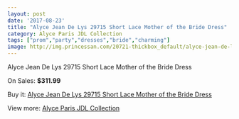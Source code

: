 ```yaml
---
layout: post
date: '2017-08-23'
title: "Alyce Jean De Lys 29715 Short Lace Mother of the Bride Dress"
category: Alyce Paris JDL Collection
tags: ["prom","party","dresses","bride","charming"]
image: http://img.princessan.com/20721-thickbox_default/alyce-jean-de-lys-29715-short-lace-mother-of-the-bride-dress.jpg
---
```

Alyce Jean De Lys 29715 Short Lace Mother of the Bride Dress

On Sales: **$311.99**
<a href="https://www.princessan.com/en/alyce-paris-jdl-collection/9347-alyce-jean-de-lys-29715-short-lace-mother-of-the-bride-dress.html"><amp-img layout="responsive" width="600" height="600" src="//img.princessan.com/20721-thickbox_default/alyce-jean-de-lys-29715-short-lace-mother-of-the-bride-dress.jpg" alt="Alyce Jean De Lys 29715 Short Lace Mother of the Bride Dress 0" /></a>
<a href="https://www.princessan.com/en/alyce-paris-jdl-collection/9347-alyce-jean-de-lys-29715-short-lace-mother-of-the-bride-dress.html"><amp-img layout="responsive" width="600" height="600" src="//img.princessan.com/20722-thickbox_default/alyce-jean-de-lys-29715-short-lace-mother-of-the-bride-dress.jpg" alt="Alyce Jean De Lys 29715 Short Lace Mother of the Bride Dress 1" /></a>

Buy it: [Alyce Jean De Lys 29715 Short Lace Mother of the Bride Dress](https://www.princessan.com/en/alyce-paris-jdl-collection/9347-alyce-jean-de-lys-29715-short-lace-mother-of-the-bride-dress.html "Alyce Jean De Lys 29715 Short Lace Mother of the Bride Dress")

View more: [Alyce Paris JDL Collection](https://www.princessan.com/en/7-alyce-paris-jdl-collection "Alyce Paris JDL Collection")
